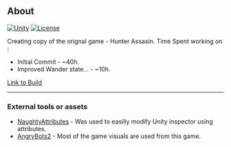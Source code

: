 ## **About**
[![Unity](https://img.shields.io/badge/Unity-2019.4-brightgreen)](https://unity3d.com/get-unity/download/archive) 
[![License](https://img.shields.io/badge/license-MIT-blue.svg)](LICENSE)

Creating copy of the orignal game - Hunter Assasin. 
Time Spent working on :
 - Initial Commit - ~40h.
 - Improved Wander state... - ~10h.

[Link to Build](https://we.tl/t-OK1e37sE33)
 
---
### **External tools or assets**

- [NaughtyAttributes](https://github.com/dbrizov/NaughtyAttributes) - Was used to easilly modify Unity inspector using  attributes.
- [AngryBots2](https://github.com/UnityTechnologies/AngryBots2) - Most of the game visuals are used from this game.
